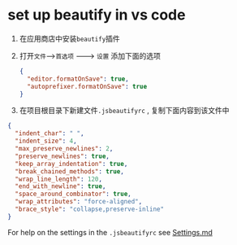 # set up beautify in vs code

1. 在应用商店中安装`beautify`插件

2. 打开`文件`-->`首选项` ---> `设置` 添加下面的选项

   ```json
   {
     "editor.formatOnSave": true,
     "autoprefixer.formatOnSave": true
   }
   ```

3. 在项目根目录下新建文件`.jsbeautifyrc` , 复制下面内容到该文件中

```json
{
  "indent_char": " ",
  "indent_size": 4,
  "max_preserve_newlines": 2,
  "preserve_newlines": true,
  "keep_array_indentation": true,
  "break_chained_methods": true,
  "wrap_line_length": 120,
  "end_with_newline": true,
  "space_around_combinator": true,
  "wrap_attributes": "force-aligned",
  "brace_style": "collapse,preserve-inline"
}
```

For help on the settings in the `.jsbeautifyrc` see [Settings.md](https://github.com/HookyQR/VSCodeBeautify/blob/master/Settings.md)